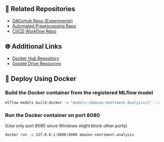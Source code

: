 ## 🔗 Related Repositories

- [DAGsHub Repo (Experiments)](https://dagshub.com/Maoelan/amazon-sentiment-analysis/experiments)
- [Automated Preprocessing Repo](https://github.com/Maoelan/Eksperimen_SML_Maulana-Muhammad)
- [CI/CD Workflow Repo](https://github.com/Maoelan/Workflow_CI_Maulana-Muhammad)

## 🌐 Additional Links

- [Docker Hub Repository](https://hub.docker.com/repository/docker/maoelana/amazon-sentiment-analysis/general)
- [Google Drive Resources](https://drive.google.com/drive/u/0/folders/1mG6jjn8anwVlm3reWUgsSwCF-NuUyuPA)

## 🐳 Deploy Using Docker

### Build the Docker container from the registered MLflow model
```bash
mlflow models build-docker -m "models:/Amazon-Sentiment-Analysis/1" --name "amazon-sentiment-analysis"
```

### Run the Docker container on port 8080  
(Use only port 8080 since Windows might block other ports)
```bash
docker run -p 127.0.0.1:8080:8080 amazon-sentiment-analysis
```